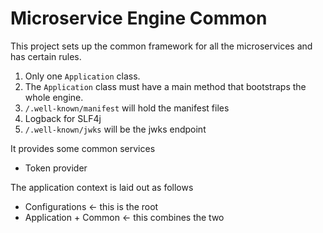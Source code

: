 Microservice Engine Common
==========================

This project sets up the common framework for all the microservices and has certain rules.

1. Only one `Application` class.
2. The `Application` class must have a main method that bootstraps the whole engine.
3. `/.well-known/manifest` will hold the manifest files
4. Logback for SLF4j
5. `/.well-known/jwks` will be the jwks endpoint

It provides some common services

* Token provider

The application context is laid out as follows

* Configurations <- this is the root
* Application + Common <- this combines the two